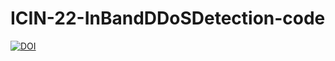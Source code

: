 # ICIN-22-InBandDDoSDetection-code
[![DOI](https://zenodo.org/badge/455252252.svg)](https://zenodo.org/badge/latestdoi/455252252)
